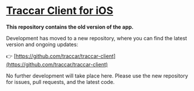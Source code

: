# [Traccar Client for iOS](https://www.traccar.org/client)

**This repository contains the old version of the app.**

Development has moved to a new repository, where you can find the latest version and ongoing updates:

👉 [https://github.com/traccar/traccar-client](https://github.com/traccar/traccar-client)

No further development will take place here. Please use the new repository for issues, pull requests, and the latest code.
